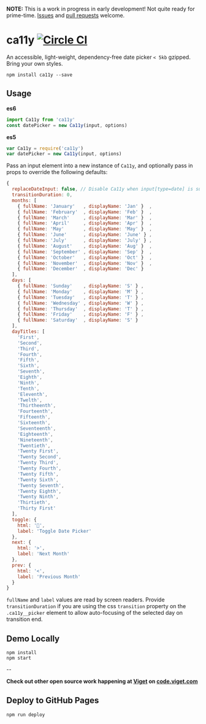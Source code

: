**NOTE:** This is a work in progress in early development! Not quite ready for prime-time. [Issues](https://github.com/vigetlabs/ca11y/issues) and [pull requests](https://github.com/vigetlabs/ca11y/pulls) welcome.

# ca11y [![Circle CI](https://circleci.com/gh/vigetlabs/ca11y/tree/master.svg?style=svg&circle-token=f911005636ea7f7467f9e2ebf07e2ee023f7d81b)](https://circleci.com/gh/vigetlabs/ca11y/tree/master)

An accessible, light-weight, dependency-free date picker `< 5kb` gzipped. Bring your own styles.

```
npm install ca11y --save
```

## Usage
**es6**
```js
import Ca11y from 'ca11y'
const datePicker = new Ca11y(input, options)
```

**es5**
```js
var Ca11y = require('ca11y')
var datePicker = new Ca11y(input, options)
```

Pass an input element into a new instance of `Ca11y`, and optionally pass in props to override the following defaults:
```js
{
  replaceDateInput: false, // Disable Ca11y when input[type=date] is supported
  transitionDuration: 0,
  months: [
    { fullName: 'January'   , displayName: 'Jan' }  ,
    { fullName: 'February'  , displayName: 'Feb' }  ,
    { fullName: 'March'     , displayName: 'Mar' }  ,
    { fullName: 'April'     , displayName: 'Apr' }  ,
    { fullName: 'May'       , displayName: 'May' }  ,
    { fullName: 'June'      , displayName: 'June' } ,
    { fullName: 'July'      , displayName: 'July' } ,
    { fullName: 'August'    , displayName: 'Aug' }  ,
    { fullName: 'September' , displayName: 'Sep' }  ,
    { fullName: 'October'   , displayName: 'Oct' }  ,
    { fullName: 'November'  , displayName: 'Nov' }  ,
    { fullName: 'December'  , displayName: 'Dec' }
  ],
  days: [
    { fullName: 'Sunday'    , displayName: 'S' } ,
    { fullName: 'Monday'    , displayName: 'M' } ,
    { fullName: 'Tuesday'   , displayName: 'T' } ,
    { fullName: 'Wednesday' , displayName: 'W' } ,
    { fullName: 'Thursday'  , displayName: 'T' } ,
    { fullName: 'Friday'    , displayName: 'F' } ,
    { fullName: 'Saturday'  , displayName: 'S' }
  ],
  dayTitles: [
    'First',
    'Second',
    'Third',
    'Fourth',
    'Fifth',
    'Sixth',
    'Seventh',
    'Eighth',
    'Ninth',
    'Tenth',
    'Eleventh',
    'Twelth',
    'Thirtheenth',
    'Fourteenth',
    'Fifteenth',
    'Sixteenth',
    'Seventeenth',
    'Eighteenth',
    'Nineteenth',
    'Twentieth',
    'Twenty First',
    'Twenty Second',
    'Twenty Third',
    'Twenty Fourth',
    'Twenty Fifth',
    'Twenty Sixth',
    'Twenty Seventh',
    'Twenty Eighth',
    'Twenty Ninth',
    'Thirtieth',
    'Thirty First'
  ],
  toggle: {
    html: '📅',
    label: 'Toggle Date Picker'
  },
  next: {
    html: '>',
    label: 'Next Month'
  },
  prev: {
    html: '<',
    label: 'Previous Month'
  }
}
```

`fullName` and `label` values are read by screen readers. Provide `transitionDuration` if you are using the css `transition` property on the `.ca11y__picker` element to allow auto-focusing of the selected day on transition end.

## Demo Locally
```
npm install
npm start
```

--

**Check out other open source work happening at [Viget](http://viget.com) on [code.viget.com](http://code.viget.com)**

## Deploy to GitHub Pages
```
npm run deploy
```
